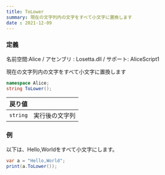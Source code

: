 ```yaml
---
title: ToLower
summary: 現在の文字列内の文字をすべて小文字に置換します
date : 2021-12-09
---
```

### 定義
名前空間:Alice / アセンブリ : Losetta.dll / サポート: AliceScript1

現在の文字列内の文字をすべて小文字に置換します

```cs title="AliceScript"
namespace Alice;
string ToLower();
```

|戻り値| |
|-|-|
|`string`|実行後の文字列|

### 例
以下は、Hello,Worldをすべて小文字にします。

```cs title="AliceScript"
var a = "Hello,World";
print(a.ToLower()); 
```
